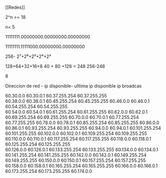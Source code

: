[[Redes]]

2^n >= 18

n= 5

11111111.00000000.00000000.00000000

11111111.11111000.00000000.00000000

256-   2⁷+2⁶+2⁵+2⁴+2³

128+64+32+16+8
40 + 80 +128 = 248
256-248

8


Direccion de red         -       ip disponible-    ulltima ip disponible     ip broadcas

60.30.0.0                             60.30.0.1               60.37.255.254         60.37.255.255                 
60.38.0.0                             60.38.0.1               60.45.255.254        60.45.255.255
60.46.0.0                             60.46.0.1               60.54.255.254        60.54.255.255   
60.54.0.0                             60.54.0.1               60.61.255.254         60.61.255.255
60.62.0.0                             60.62.0.1               60.69.255.254         60.69.255.255
60.70.0.0                             60.70.0.1                60.77.255.254         60.77.255.255
60.78.0.0                             60.78.0.1                60.85.255.254         60.85.255.255
60.86.0.0                             60.86.0.1                60.93.255.254        60.93.255.255
60.94.0.0                             60.94.0.1                60.101.255.254       60.101.255.255
60.102.0.0                           60.102.0.1               60.109.255.254       60.109.255.255
60.110.0.0                           60.110.0.1                60.117.255.254         60.117.255.255
60.118.0.0                           60.118.0.1                60.125.255.254        60.125.255.255        
60.126.0.0                           60.126.0.1               60.133.255.254        60.133.255.255
60.134.0.0                           60.134.0.1               60.141.255.254        60.141.255.255
60.142.0.0                           60.142.0.1                60.149.255.254      60.149.255.255
60.150.0.0                           60.150.0.1                60.157.255.254        60.157.255.255
60.158.0.0                           60.158.0.1                 60.165.255.254       60.165.255.255
60.166.0.0                            60.166.0.1                60.173.255.254       60.173.255.255
60.174.0.0
